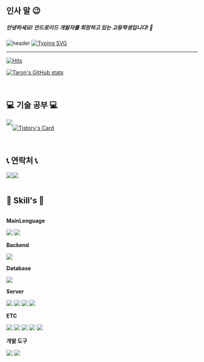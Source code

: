 ## 인사 말  😉
##### 안녕하세요! 안드로이드 개발자를 희망하고 있는 고등학생입니다! 🏫
![header](https://capsule-render.vercel.app/api?type=waving&color=6994CDEE&text=&animation=twinkling&height=80)
[![Typing SVG](https://readme-typing-svg.demolab.com?font=Alkatra&weight=500&size=45&duration=3500&pause=3&color=6994CDEE&center=false&vCenter=false&multiline=true&repeat=true&width=1000&height=100&lines=Welcome+to+Taron's+GitHub!👋)](https://git.io/typing-svg)
 
<div align="left">

-------

[![Hits](https://hits.seeyoufarm.com/api/count/incr/badge.svg?url=https%3A%2F%2Fgithub.com%2FTaron8530&count_bg=%2379C83D&title_bg=%23555555&icon=&icon_color=%23E7E7E7&title=hits&edge_flat=false)](https://hits.seeyoufarm.com)

[![Taron's GitHub stats](https://github-readme-stats.vercel.app/api?username=Taron8530&include_all_commits=true&show_icons=true&theme=cobalt)](https://github.com/bi-sz/github-readme-stats)
 
<br>

## 💻 기술 공부 💻
<div style="display:flex; flex-direction:row;">
    <a href="https://li-yo.tistory.com">
        <img src="https://img.shields.io/badge/Tistory-000000?style=for-the-badge&logo=Tistory&logoColor=white"> 
    </a>
    
[![Tistory's Card](https://github-readme-tistory-card.vercel.app/api?name=Taron&theme=default)](https://taron-dev.tistory.com)
</div><br>

## 📞 연락처 📞
<div style="display:flex; flex-direction:row;">
    <a href="mailto:jgye8530@gmail.com">
        <img src="https://img.shields.io/badge/Gmail-EA4335?style=for-the-badge&logo=Gmail&logoColor=white"> 
    </a>
    <a href="https://www.instagram.com/kimyj147">
        <img src="https://img.shields.io/badge/Instagram-E4405F?style=for-the-badge&logo=Instagram&logoColor=white"> 
    </a>
</div><br>
    
## 🔨 Skill's 🔨
<div style="display:flex; flex-direction:column; align-items:flex-start;">
    <p><strong>MainLenguage</strong></p>
    <div>
        <img src="https://img.shields.io/badge/Kotlin-7F52FF?style=flat-square&logo=kotlin&logoColor=white">
        <img src="https://img.shields.io/badge/Java-007396?style=for-the-badge&logo=Java&logoColor=white"> 
    </div
    <!-- Backend -->
    <p><strong>Backend</strong></p>
    <div>
        <img src="https://img.shields.io/badge/ubuntu-#E95420?style=for-the-badge&logo=spring boot&logoColor=white"> 
    </div>
    <!-- Database -->
    <p><strong>Database</strong></p>
    <div>
        <img src="https://img.shields.io/badge/mysql-4479A1?style=for-the-badge&logo=mysql&logoColor=white"> 
    </div>
    <!-- Server -->
    <p><strong>Server</strong></p>
    <div>
        <img src="https://img.shields.io/badge/linux-FCC624?style=for-the-badge&logo=linux&logoColor=black"> 
        <img src="https://img.shields.io/badge/apache tomcat-F8DC75?style=for-the-badge&logo=apachetomcat&logoColor=black">
        <img src="https://img.shields.io/badge/Amazon AWS-232F3E?style=for-the-badge&logo=amazon aws&logoColor=white"> 
        <img src="https://img.shields.io/badge/ubuntu-#E95420?style=for-the-badge&logo=ubuntu&logoColor=white"> 
    </div>
    <!-- Frontend -->
    <p><strong>ETC</strong></p>
    <div>
        <img src="https://img.shields.io/badge/html5-E34F26?style=flat-square&logo=html5&logoColor=white"> 
        <img src="https://img.shields.io/badge/css-1572B6?style=flat-square&logo=css3&logoColor=white"> 
        <img src="https://img.shields.io/badge/javascript-F7DF1E?style=flat-square&logo=javascript&logoColor=black"> 
        <img src="https://img.shields.io/badge/bootstrap-7952B3?style=flat-square&logo=bootstrap&logoColor=white">
        <img src="https://img.shields.io/badge/python-3776AB?style=flat-square&logo=python&logoColor=white"> 
    </div>
    <p><strong>개발 도구</strong></p>
    <div>
        <img src="https://img.shields.io/badge/Android Studio-#3DDC84?style=flat-square&logo=androidstudio&logoColor=white"> 
        <img src="https://img.shields.io/badge/Visual Studio Code#007ACC?style=flat-square&logo=visual studio code&logoColor=white">
    </div><br>
</div>

